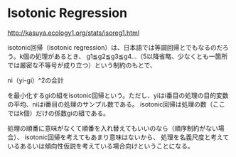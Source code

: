 # Isotonic Regression

http://kasuya.ecology1.org/stats/isoreg1.html

isotonic回帰（isotonic regression）は、日本語では等調回帰とでもなるのだろう。k個の処理があるとき、
g1≦g2≦g3≦g4…（5以降省略、少なくとも一箇所では厳密な不等号が成り立つ）という制約のもとで、

ni（yi-gi）^2の合計

を最小化するgiの組をisotonic回帰という。ただし、yiはi番目の処理の目的変数の平均、niはi番目の処理のサンプル数である。
isotonic回帰は処理の数（ここではk個）だけの係数giの組である。

処理の順番に意味がなくて順番を入れ替えてもいいのなら（順序制約がない場合）、
isotonic回帰を考えてもあまり意味はないから、
処理を名義尺度と考えているあるいは傾向性仮説を考えている場合向けということになる。
